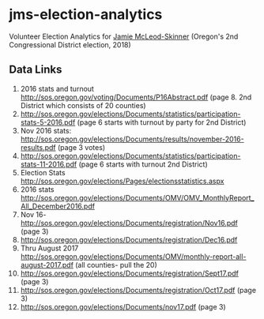 # jms-election-analytics
Volunteer Election Analytics for [Jamie McLeod-Skinner](https://jamiefororegon.com/) (Oregon's 2nd Congressional District election, 2018)



## Data Links

1. 2016 stats and turnout http://sos.oregon.gov/voting/Documents/P16Abstract.pdf     (page 8. 2nd District which consists of 20 counties)
2. http://sos.oregon.gov/elections/Documents/statistics/participation-stats-5-2016.pdf (page 6 starts with turnout by party for 2nd District)
3. Nov 2016 stats: http://sos.oregon.gov/elections/Documents/results/november-2016-results.pdf  (page 3 votes)
4. http://sos.oregon.gov/elections/Documents/statistics/participation-stats-11-2016.pdf (page 6 starts with turnout 2nd District)
5. Election Stats http://sos.oregon.gov/elections/Pages/electionsstatistics.aspx
6. 2016 stats http://sos.oregon.gov/elections/Documents/OMV/OMV_MonthlyReport_All_December2016.pdf
7. Nov 16- http://sos.oregon.gov/elections/Documents/registration/Nov16.pdf (page 3)
8. http://sos.oregon.gov/elections/Documents/registration/Dec16.pdf  
9. Thru August 2017 http://sos.oregon.gov/elections/Documents/OMV/monthly-report-all-august-2017.pdf   (all counties- pull the 20)
10. http://sos.oregon.gov/elections/Documents/registration/Sept17.pdf  (page 3)
11. http://sos.oregon.gov/elections/Documents/registration/Oct17.pdf  (page 3)
12. http://sos.oregon.gov/elections/Documents/nov17.pdf   (page 3)

 
